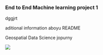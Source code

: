 ### End to End Machine learning project 1
dggjrt


aditional information aboyu README

Geospatial Data     Science jopurny

![](https://i.gifer.com/3IsN.gif)